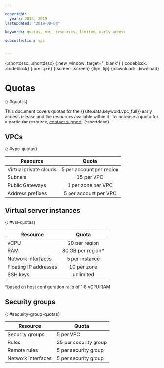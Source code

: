 ```yaml
---

copyright:
  years: 2018, 2019
lastupdated: "2019-08-08"

keywords: quotas, vpc, resources, limited, early access 

subcollection: vpc


---
```


{:shortdesc: .shortdesc}
{:new_window: target="_blank"}
{:codeblock: .codeblock}
{:pre: .pre}
{:screen: .screen}
{:tip: .tip}
{:download: .download}

# Quotas
{: #quotas}

This document covers quotas for the {{site.data.keyword.vpc_full}} early access release and the resources available within it. To increase a quota for a particular resource, [contact support](/docs/get-support?topic=get-support-getting-customer-support).
{:shortdesc}


## VPCs
{: #vpc-quotas}

|   Resource     | Quota |
| ------- | :------: |
| Virtual private clouds | 5 per account per region|
| Subnets | 15 per VPC |
| Public Gateways | 1 per zone per VPC |
| Address prefixes | 5 per account per VPC |

## Virtual server instances
{: #vsi-quotas}

|   Resource     | Quota |
| ------- | :------: |
| vCPU |  20 per region  |
| RAM | 80 GB per region* |
| Network interfaces | 5 per instance |
| Floating IP addresses | 10 per zone |
| SSH keys | unlimited |

*based on host configuration ratio of 1:8 vCPU:RAM

## Security groups
{: #security-group-quotas}

|Resource| Quota |
|--------|-----|
|Security groups|5 per VPC|
|Rules|25 per security group|
|Remote rules|5 per security group|
|Network interfaces|5 per security group|





